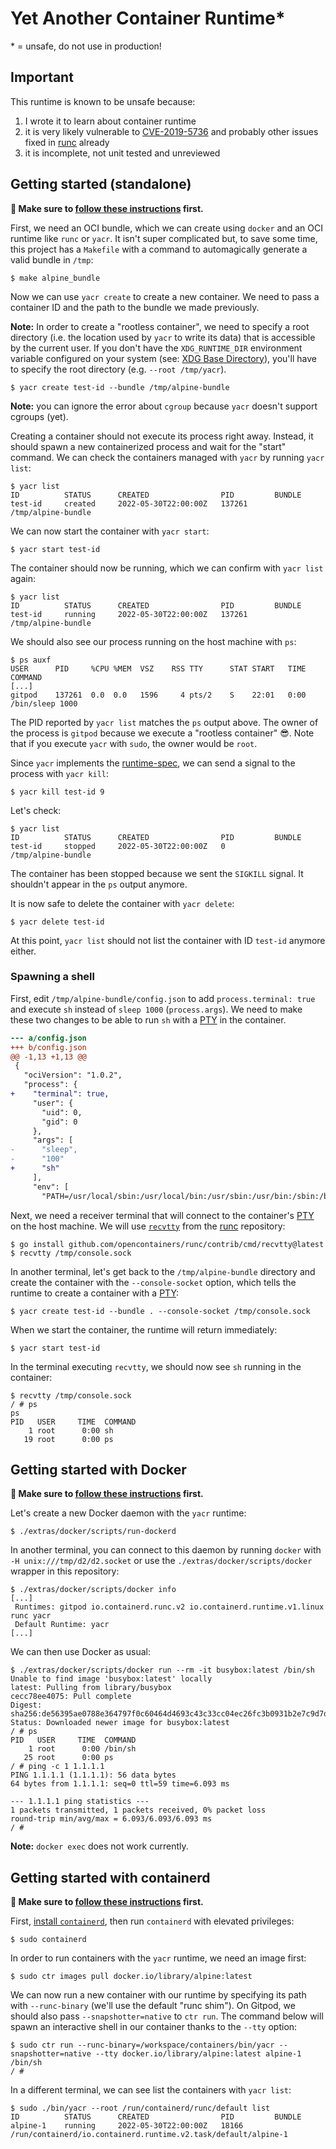 # Yet Another Container Runtime\*

\* = unsafe, do not use in production!

## Important

This runtime is known to be unsafe because:

1. I wrote it to learn about container runtime
2. it is very likely vulnerable to [CVE-2019-5736][] and probably other issues fixed in [runc][] already
3. it is incomplete, not unit tested and unreviewed

## Getting started (standalone)

**👋 Make sure to [follow these instructions](../../README.md#building-this-project) first.**

First, we need an OCI bundle, which we can create using `docker` and an OCI runtime like `runc` or `yacr`. It isn't super complicated but, to save some time, this project has a `Makefile` with a command to automagically generate a valid bundle in `/tmp`:

```console
$ make alpine_bundle
```

Now we can use `yacr create` to create a new container. We need to pass a container ID and the path to the bundle we made previously.

**Note:** In order to create a "rootless container", we need to specify a root directory (i.e. the location used by `yacr` to write its data) that is accessible by the current user. If you don't have the `XDG_RUNTIME_DIR` environment variable configured on your system (see: [XDG Base Directory][]), you'll have to specify the root directory (e.g. `--root /tmp/yacr`).

```console
$ yacr create test-id --bundle /tmp/alpine-bundle
```

**Note:** you can ignore the error about `cgroup` because `yacr` doesn't support cgroups (yet).

Creating a container should not execute its process right away. Instead, it should spawn a new containerized process and wait for the "start" command. We can check the containers managed with `yacr` by running `yacr list`:

```console
$ yacr list
ID          STATUS      CREATED                PID         BUNDLE
test-id     created     2022-05-30T22:00:00Z   137261      /tmp/alpine-bundle
```

We can now start the container with `yacr start`:

```console
$ yacr start test-id
```

The container should now be running, which we can confirm with `yacr list` again:

```console
$ yacr list
ID          STATUS      CREATED                PID         BUNDLE
test-id     running     2022-05-30T22:00:00Z   137261      /tmp/alpine-bundle
```

We should also see our process running on the host machine with `ps`:

```console
$ ps auxf
USER      PID     %CPU %MEM  VSZ    RSS TTY      STAT START   TIME COMMAND
[...]
gitpod    137261  0.0  0.0   1596     4 pts/2    S    22:01   0:00 /bin/sleep 1000
```

The PID reported by `yacr list` matches the `ps` output above. The owner of the process is `gitpod` because we execute a "rootless container" 😎. Note that if you execute `yacr` with `sudo`, the owner would be `root`.

Since `yacr` implements the [runtime-spec][], we can send a signal to the process with `yacr kill`:

```console
$ yacr kill test-id 9
```

Let's check:

```console
$ yacr list
ID          STATUS      CREATED                PID         BUNDLE
test-id     stopped     2022-05-30T22:00:00Z   0           /tmp/alpine-bundle
```

The container has been stopped because we sent the `SIGKILL` signal. It shouldn't appear in the `ps` output anymore.

It is now safe to delete the container with `yacr delete`:

```console
$ yacr delete test-id
```

At this point, `yacr list` should not list the container with ID `test-id` anymore either.

### Spawning a shell

First, edit `/tmp/alpine-bundle/config.json` to add `process.terminal: true` and execute `sh` instead of `sleep 1000` (`process.args`). We need to make these two changes to be able to run `sh` with a [PTY][] in the container.

```diff
--- a/config.json
+++ b/config.json
@@ -1,13 +1,13 @@
 {
   "ociVersion": "1.0.2",
   "process": {
+    "terminal": true,
     "user": {
       "uid": 0,
       "gid": 0
     },
     "args": [
-      "sleep",
-      "100"
+      "sh"
     ],
     "env": [
       "PATH=/usr/local/sbin:/usr/local/bin:/usr/sbin:/usr/bin:/sbin:/bin"
```

Next, we need a receiver terminal that will connect to the container's [PTY][] on the host machine. We will use [`recvtty`][recvtty] from the [runc][] repository:

```console
$ go install github.com/opencontainers/runc/contrib/cmd/recvtty@latest
$ recvtty /tmp/console.sock
```

In another terminal, let's get back to the `/tmp/alpine-bundle` directory and create the container with the `--console-socket` option, which tells the runtime to create a container with a [PTY][]:

```console
$ yacr create test-id --bundle . --console-socket /tmp/console.sock
```

When we start the container, the runtime will return immediately:

```console
$ yacr start test-id
```

In the terminal executing `recvtty`, we should now see `sh` running in the container:

```console
$ recvtty /tmp/console.sock
/ # ps
ps
PID   USER     TIME  COMMAND
    1 root      0:00 sh
   19 root      0:00 ps
```

## Getting started with Docker

**👋 Make sure to [follow these instructions](../../README.md#building-this-project) first.**

Let's create a new Docker daemon with the `yacr` runtime:

```console
$ ./extras/docker/scripts/run-dockerd
```

In another terminal, you can connect to this daemon by running `docker` with `-H unix:///tmp/d2/d2.socket` or use the `./extras/docker/scripts/docker` wrapper in this repository:

```console
$ ./extras/docker/scripts/docker info
[...]
 Runtimes: gitpod io.containerd.runc.v2 io.containerd.runtime.v1.linux runc yacr
 Default Runtime: yacr
[...]
```

We can then use Docker as usual:

```console
$ ./extras/docker/scripts/docker run --rm -it busybox:latest /bin/sh
Unable to find image 'busybox:latest' locally
latest: Pulling from library/busybox
cecc78ee4075: Pull complete
Digest: sha256:de56395ae0788e364797f0c60464d4693c43c33cc04ec26fc3b0931b2e7c9d7d
Status: Downloaded newer image for busybox:latest
/ # ps
PID   USER     TIME  COMMAND
    1 root      0:00 /bin/sh
   25 root      0:00 ps
/ # ping -c 1 1.1.1.1
PING 1.1.1.1 (1.1.1.1): 56 data bytes
64 bytes from 1.1.1.1: seq=0 ttl=59 time=6.093 ms

--- 1.1.1.1 ping statistics ---
1 packets transmitted, 1 packets received, 0% packet loss
round-trip min/avg/max = 6.093/6.093/6.093 ms
/ #
```

**Note:** `docker exec` does not work currently.

## Getting started with containerd

**👋 Make sure to [follow these instructions](../../README.md#building-this-project) first.**

First, [install `containerd`][install-containerd], then run `containerd` with elevated privileges:

```console
$ sudo containerd
```

In order to run containers with the `yacr` runtime, we need an image first:

```console
$ sudo ctr images pull docker.io/library/alpine:latest
```

We can now run a new container with our runtime by specifying its path with `--runc-binary` (we'll use the default "runc shim"). On Gitpod, we should also pass `--snapshotter=native` to `ctr run`. The command below will spawn an interactive shell in our container thanks to the `--tty` option:

```console
$ sudo ctr run --runc-binary=/workspace/containers/bin/yacr --snapshotter=native --tty docker.io/library/alpine:latest alpine-1 /bin/sh
/ #
```

In a different terminal, we can see list the containers with `yacr list`:

```console
$ sudo ./bin/yacr --root /run/containerd/runc/default list
ID          STATUS      CREATED                PID         BUNDLE
alpine-1    running     2022-05-30T22:00:00Z   18166       /run/containerd/io.containerd.runtime.v2.task/default/alpine-1
```

[cve-2019-5736]: https://unit42.paloaltonetworks.com/breaking-docker-via-runc-explaining-cve-2019-5736/
[install-containerd]: https://github.com/containerd/containerd/blob/main/docs/getting-started.md
[recvtty]: https://github.com/opencontainers/runc/blob/main/contrib/cmd/recvtty/recvtty.go
[runc]: https://github.com/opencontainers/runc/
[runtime-spec]: https://github.com/opencontainers/runtime-spec
[user namespace mappings]: https://github.com/opencontainers/runtime-spec/blob/27924127bf391ea7691924c6dcb01f3369d69fe2/config-linux.md#user-namespace-mappings
[xdg base directory]: https://specifications.freedesktop.org/basedir-spec/basedir-spec-latest.html
[pty]: https://man7.org/linux/man-pages/man7/pty.7.html
